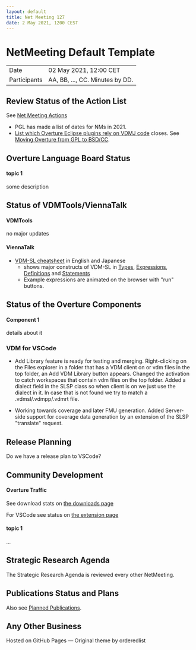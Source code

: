 ```yaml
---
layout: default
title: Net Meeting 127
date: 2 May 2021, 1200 CEST
---
```


<script src="https://code.jquery.com/jquery-1.11.1.min.js">
</script>
<script src="/javascripts/edit.js"></script>
<script>setEditButonNm();</script>

# NetMeeting Default Template

|||
|---|---|
| Date | 02 May 2021, 12:00 CET |
| Participants | AA, BB, ..., CC.  Minutes by DD. |


## Review Status of the Action List

See [Net Meeting Actions](https://github.com/overturetool/overturetool.github.io/issues?q=is%3Aopen+is%3Aissue+label%3A%22action+net-meeting%22)

* PGL has made a list of dates for NMs in 2021.
* [List which Overture Eclipse plugins rely on VDMJ code](https://github.com/overturetool/overturetool.github.io/issues/34) closes. See [Moving Overture from GPL to BSD/CC](https://github.com/overturetool/overture/issues/705).


## Overture Language Board Status

#### topic 1

some description


## Status of VDMTools/ViennaTalk

#### VDMTools

no major updates

#### ViennaTalk

* [VDM-SL cheatsheet](https://viennatalk.org/ViennaDoc/cheatsheet-en/cheatsheet-types.html) in English and Japanese
  - shows major constructs of VDM-SL in [Types](https://viennatalk.org/ViennaDoc/cheatsheet-en/cheatsheet-types.html), [Expressions](https://viennatalk.org/ViennaDoc/cheatsheet-en/cheatsheet-expressions.html), [Definitions](https://viennatalk.org/ViennaDoc/cheatsheet-en/cheatsheet-definitions.html) and [Statements](https://viennatalk.org/ViennaDoc/cheatsheet-en/cheatsheet-statements.html)
  - Example expressions are animated on the browser with "run" buttons.

##  Status of the Overture Components

#### Component 1

details about it


### VDM for VSCode

* Add Library feature is ready for testing and merging. Right-clicking on the Files explorer in a folder that has a VDM client on or vdm files in the top folder, an Add VDM Library button appears. Changed the activation to catch workspaces that contain vdm files on the top folder. Added a dialect field in the SLSP class so when client is on we just use the dialect in it. In case that is not found we try to match a .vdmsl/.vdmpp/.vdmrt file. 

* Working towards coverage and later FMU generation. Added Server-side support for coverage data generation by an extension of the SLSP "translate" request.



##  Release Planning
Do we have a release plan to VSCode?


##  Community Development

#### Overture Traffic

See download stats on [the downloads page](https://www.overturetool.org/download/)

For VSCode see status on [the extension page](https://marketplace.visualstudio.com/items?itemName=jonaskrask.vdm-vscode)

#### topic 1
...


##  Strategic Research Agenda

The Strategic Research Agenda is reviewed every other NetMeeting.


##  Publications Status and Plans

Also see [Planned Publications](https://www.overturetool.org/publications/PlannedPublications.html).


##  Any Other Business

<div id="edit_page_div"></div>

Hosted on GitHub Pages — Original theme by orderedlist
